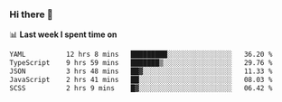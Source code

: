### Hi there 👋

<!--
**DBvc/DBvc** is a ✨ _special_ ✨ repository because its `README.md` (this file) appears on your GitHub profile.

Here are some ideas to get you started:

- 🔭 I’m currently working on ...
- 🌱 I’m currently learning ...
- 👯 I’m looking to collaborate on ...
- 🤔 I’m looking for help with ...
- 💬 Ask me about ...
- 📫 How to reach me: ...
- 😄 Pronouns: ...
- ⚡ Fun fact: ...
-->

📊 **Last week I spent time on**
<!--START_SECTION:waka-->

```txt
YAML          12 hrs 8 mins   █████████░░░░░░░░░░░░░░░░   36.20 %
TypeScript    9 hrs 59 mins   ███████▒░░░░░░░░░░░░░░░░░   29.76 %
JSON          3 hrs 48 mins   ██▓░░░░░░░░░░░░░░░░░░░░░░   11.33 %
JavaScript    2 hrs 41 mins   ██░░░░░░░░░░░░░░░░░░░░░░░   08.03 %
SCSS          2 hrs 9 mins    █▓░░░░░░░░░░░░░░░░░░░░░░░   06.42 %
```

<!--END_SECTION:waka-->
